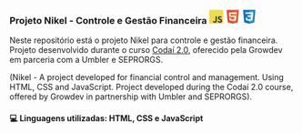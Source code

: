 ### Projeto Nikel - Controle e Gestão Financeira   <img width="25" src="https://raw.githubusercontent.com/devicons/devicon/master/icons/javascript/javascript-original.svg"> <img width="25" src="https://raw.githubusercontent.com/devicons/devicon/master/icons/html5/html5-original.svg"> <img width="25" src="https://raw.githubusercontent.com/devicons/devicon/master/icons/css3/css3-original.svg">

Neste repositório está o projeto Nikel para controle e gestão financeira. Projeto desenvolvido durante o curso [Codaí 2.0](https://codai.growdev.com.br/), oferecido pela Growdev em parceria com a Umbler e SEPRORGS. 

(Nikel - A project developed for financial control and management. Using HTML, CSS and JavaScript.
Project developed during the Codaí 2.0 course, offered by Growdev in partnership with Umbler and SEPRORGS).

#### 💻 Linguagens utilizadas: HTML, CSS e JavaScript

